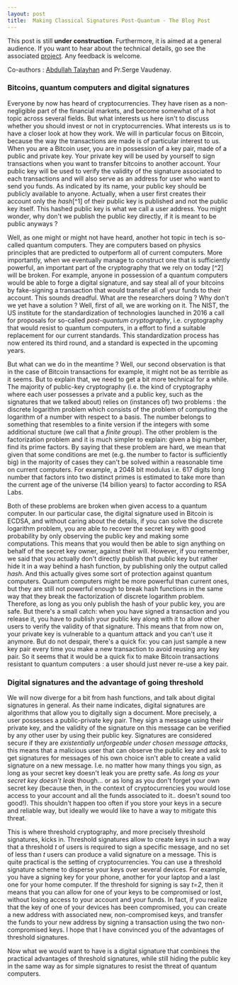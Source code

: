 ```yaml
---
layout: post
title:  Making Classical Signatures Post-Quantum - The Blog Post
---
```


This post is still **under construction**. Furthermore, it is aimed at a general audience. If you want to hear about the technical details, go see the associated [project](https://lauranemarco.github.io/projects/1_project/). Any feedback is welcome. 

Co-authors : [Abdullah Talayhan](https://www.abdullahtalayhan.com) and Pr.Serge Vaudenay. 

###  Bitcoins, quantum computers and digital signatures

Everyone by now has heard of cryptocurrencies. They have risen as a non-negligible part of the financial markets, and become somewhat of a hot topic across several fields. But what interests us here isn't to discuss whether you should invest or not in cryptocurrencies. 
What interests us is to have a closer look at how they work. We will in particular focus on Bitcoin, because the way the transactions are made is of particular interest to us. 
When you are a Bitcoin user, you are in possession of a key pair, made of a public and private key. Your private key will be used by yourself to sign transactions when you want to transfer bitcoins to another account. Your public key will be used to verify the validity of the signature associated to each transactions and will also serve as an address for user who want to send you funds. As indicated by its name, your public key should be publicly available to anyone. Actually, when a user first creates their account only the *hash*[^1] of their public key is published and not the public key itself. This hashed public key is what we call a user address. You might wonder, why don't we publish the public key directly, if it is meant to be public anyways ? 

Well, as one might or might not have heard, another hot topic in tech is so-called quantum computers. They are computers based on physics principles that are predicted to outperform all of current computers. More importantly, when we eventually manage to construct one that is sufficiently powerful, an important part of the cryptography that we rely on today [^2] will be broken. For example, anyone in possession of a quantum computers would be able to forge a digital signature, and say steal all of your bitcoins by fake-signing a transaction that would transfer all of your funds to their account. This sounds dreadful. What are the researchers doing ? Why don't we yet have a solution ? 
Well, first of all, we are working on it. The NIST, the US institute for the standardization of technologies launched in 2016 a call for proposals for so-called *post-quantum cryptography*, i.e. cryptography that would resist to quantum computers, in a effort to find a suitable replacement for our current standards. This standardization process has now entered its third round, and a standard is expected in the upcoming years. 

But what can we do in the meantime ? Well, our second observation is that in the case of Bitcoin transactions for example, it might not be as terrible as it seems. But to explain that, we need to get a bit more technical for a while. 
The majority of public-key cryptography (i.e. the kind of cryptography where each user possesses a private and a public key, such as the signatures that we talked about) relies on (instances of) two problems : the discrete logarithm problem which consists of the problem of computing the logarithm of a number with respect to a basis. The number belongs to something that resembles to a finite version if the integers with some additional stucture (we call that a *finite group*). The other problem is the factorization problem and  it is much simpler to explain: given a big number, find its prime factors. By saying that these problem are hard, we mean that given that some conditions are met (e.g. the number to factor is sufficiently big) in the majority of cases they can't be solved within a reasonable time on current computers. For example, a 2048 bit modulus i.e. 617 digits long number that factors into two distinct primes is estimated to take more than the current age of the universe (14 billion years) to factor according to RSA Labs. 

Both of these problems are broken when given access to a quantum computer. In our particular case, the digital signature used in Bitcoin is ECDSA, and without caring about the details, if you can solve the discrete logarithm problem, you are able to recover the secret key with good probability by only observing the public key and making some computations. This means that you would then be able to sign anything on behalf of the secret key owner, against their will. However, if you remember, we said that you actually don't directly publish that public key but rather hide it in a way behind a hash function, by publishing only the output called *hash*. And this actually gives some sort of protection against quantum computers. 
Quantum computers might be more powerful than current ones, but they are still not powerful enough to break hash functions in the same way that they break the factorization of discrete logarithm problem. 
Therefore, as long as you only publish the hash of your public key, you are safe. But there's a small catch: when you have signed a transaction and you release it, you have to publish your public key along with it to allow other users to verify the validity of that signature. 
This means that from now on, your private key is vulnerable to a quantum attack and you can't use it anymore. But do not despair, there's a quick fix: you can just sample a new key pair every time you make a new transaction to avoid reusing any key pair. 
So it seems that it would be a quick fix to make Bitcoin transactions resistant to quantum computers : a user should just never re-use a key pair. 

### Digital signatures and the advantage of going threshold 

We will now diverge for a bit from hash functions, and talk about digital signatures in general. As their name indicates, digital signatures are algorithms that allow you to digitally sign a document. More precisely, a user possesses a public-private key pair. They sign a message using their private key, and the validity of the signature on this message can be verified by any other user by using their public key. Signatures are considered secure if they are *existentially unforgeable under chosen message attacks*, this means that a malicious user that can observe the public key and ask to get signatures for messages of his own choice isn't able to create a valid signature on a new message. I.e. no matter how many things you sign, as long as your secret key doesn't leak you are pretty safe. *As long as your secret key doesn't leak* though... or as long as you don't forget your own secret key (because then, in the context of cryptocurrencies you would lose access to your account and all the funds associated to it.. doesn't sound too good!). This shouldn't happen too often if you store your keys in a secure and reliable way, but ideally we would like to have a way to mitigate this threat. 

This is where threshold cryptography, and more precisely threshold signatures, kicks in. 
Threshold signatures allow to create keys in such a way that a threshold *t* of users is required to sign a specific message, and no set of less than *t* users can produce a valid signature on a message. This is quite practical is the setting of cryptocurrencies. You can use a threshold signature scheme to disperse your keys over several devices. For example, you have a signing key for your phone, another for your laptop and a last one for your home computer. If the threshold for signing is say *t=2*, then it means that you can allow for one of your keys to be compromised or lost, without losing access to your account and your funds. In fact, if you realize that the key of one of your devices has been compromised, you can create a new address with associated new, non-compromised keys, and transfer the funds to your new address by signing a transaction using the two non-compromised keys. 
I hope that I have convinced you of the advantages of threshold signatures. 

Now what we would want to have is a digital signature that combines the practical advantages of threshold signatures, while still hiding the public key in the same way as for simple signatures to resist the threat of quantum computers. 
